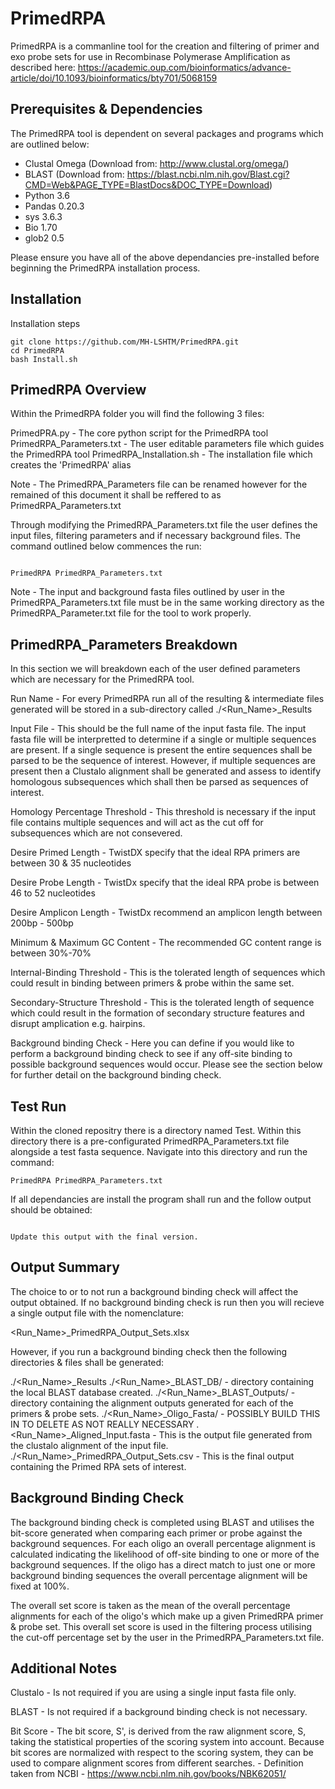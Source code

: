 # PrimedRPA

PrimedRPA is a commanline tool for the creation and filtering of primer and exo probe sets for use in Recombinase Polymerase Amplification as described here: https://academic.oup.com/bioinformatics/advance-article/doi/10.1093/bioinformatics/bty701/5068159

## Prerequisites & Dependencies

The PrimedRPA tool is dependent on several packages and programs which are outlined below:

- Clustal Omega (Download from: http://www.clustal.org/omega/)
- BLAST (Download from: https://blast.ncbi.nlm.nih.gov/Blast.cgi?CMD=Web&PAGE_TYPE=BlastDocs&DOC_TYPE=Download)
- Python 3.6  
- Pandas 0.20.3
- sys 3.6.3
- Bio 1.70
- glob2 0.5	


Please ensure you have all of the above dependancies pre-installed before beginning the PrimedRPA installation process. 

## Installation

Installation steps

```
git clone https://github.com/MH-LSHTM/PrimedRPA.git
cd PrimedRPA
bash Install.sh

```
## PrimedRPA Overview

Within the PrimedRPA folder you will find the following 3 files:

PrimedPRA.py - The core python script for the PrimedRPA tool
PrimedRPA_Parameters.txt - The user editable parameters file which guides the PrimedRPA tool
PrimedRPA_Installation.sh - The installation file which creates the 'PrimedRPA' alias

Note - The PrimedRPA_Parameters file can be renamed however for the remained of this document it shall be reffered to as PrimedRPA_Parameters.txt

Through modifying the PrimedRPA_Parameters.txt file the user defines the input files, filtering parameters and if necessary background files. The command outlined below commences the run:

```

PrimedRPA PrimedRPA_Parameters.txt

```

Note - The input and background fasta files outlined by user in the PrimedRPA_Parameters.txt file must be in the same working directory as the PrimedRPA_Parameter.txt file for the tool to work properly. 

## PrimedRPA_Parameters Breakdown

In this section we will breakdown each of the user defined parameters which are necessary for the PrimedRPA tool.

Run Name - For every PrimedRPA run all of the resulting & intermediate files generated will be stored in a sub-directory called ./<Run_Name>_Results 

Input File - This should be the full name of the input fasta file. The input fasta file will be interpretted to determine if a single or multiple sequences are present. If a single sequence is present the entire sequences shall be parsed to be the sequence of interest. However, if multiple sequences are present then a Clustalo alignment shall be generated and assess to identify homologous subsequences which shall then be parsed as sequences of interest.

Homology Percentage Threshold - This threshold is necessary if the input file contains multiple sequences and will act as the cut off for subsequences which are not consevered.

Desire Primed Length - TwistDX specify that the ideal RPA primers are between 30 & 35 nucleotides

Desire Probe Length - TwistDx specify that the ideal RPA probe is between 46 to 52 nucleotides

Desire Amplicon Length - TwistDx recommend an amplicon length between 200bp - 500bp

Minimum & Maximum GC Content - The recommended GC content range is between 30%-70%

Internal-Binding Threshold - This is the tolerated length of sequences which could result in binding between primers & probe within the same set.

Secondary-Structure Threshold - This is the tolerated length of sequence which could result in the formation of secondary structure features and disrupt amplication e.g. hairpins.

Background binding Check - Here you can define if you would like to perform a background binding check to see if any off-site binding to possible background sequences would occur. Please see the section below for further detail on the background binding check.

## Test Run

Within the cloned repositry there is a directory named Test. Within this directory there is a pre-configurated PrimedRPA_Parameters.txt file alongside a test fasta sequence. Navigate into this directory and run the command:

```
PrimedRPA PrimedRPA_Parameters.txt
```

If all dependancies are install the program shall run and the follow output should be obtained:

```

Update this output with the final version.

```

## Output Summary

The choice to or to not run a background binding check will affect the output obtained. If no background binding check is run then you will recieve a single output file with the nomenclature: 

<Run_Name>_PrimedRPA_Output_Sets.xlsx

However, if you run a background binding check then the following directories & files shall be generated:

./<Run_Name>_Results
	./<Run_Name>_BLAST_DB/ - directory containing the local BLAST database created. 
	./<Run_Name>_BLAST_Outputs/ - directory containing the alignment outputs generated for each of the primers & probe sets. 
	./<Run_Name>_Oligo_Fasta/ - POSSIBLY BUILD THIS IN TO DELETE AS NOT REALLY NECESSARY
	.<Run_Name>_Aligned_Input.fasta - This is the output file generated from the clustalo alignment of the input file.
	./<Run_Name>_PrimedRPA_Output_Sets.csv - This is the final output containing the Primed RPA sets of interest. 


## Background Binding Check

The background binding check is completed using BLAST and utilises the bit-score generated when comparing each primer or probe against the background sequences. For each oligo an overall percentage alignment is calculated indicating the likelihood of off-site binding to one or more of the background sequences. If the oligo has a direct match to just one or more background binding sequences the overall percentage alignment will be fixed at 100%. 

The overall set score is taken as the mean of the overall percentage alignments for each of the oligo's which make up a given PrimedRPA primer & probe set. This overall set score is used in the filtering process utilising the cut-off percentage set by the user in the PrimedRPA_Parameters.txt file.


## Additional Notes 

Clustalo - Is not required if you are using a single input fasta file only.

BLAST - Is not required if a background binding check is not necessary. 

Bit Score - The bit score, S', is derived from the raw alignment score, S, taking the statistical properties of the scoring system into account. Because bit scores are normalized with respect to the scoring system, they can be used to compare alignment scores from different searches. - Definition taken from NCBI - https://www.ncbi.nlm.nih.gov/books/NBK62051/ 
